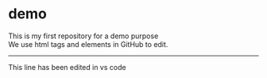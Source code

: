 # demo
This is my first repository for a demo purpose
<br>
We use html tags and elements in GitHub to edit.
<br><hr>
This line has been edited in vs code